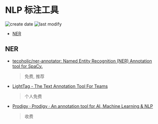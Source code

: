NLP 标注工具
===
<!--START_SECTION:badge-->
![create date](https://img.shields.io/static/v1?label=create%20date&message=2022-12-xx&label_color=gray&color=lightsteelblue&style=flat-square)
![last modify](https://img.shields.io/static/v1?label=last%20modify&message=2025-09-19%2004%3A11%3A35&label_color=gray&color=thistle&style=flat-square)
<!--END_SECTION:badge-->
<!--info
top: false
draft: false
hidden: false
tags: [nlp_tool]
-->

<!-- TOC -->
- [NER](#ner)
<!-- TOC -->


## NER
- [tecoholic/ner-annotator: Named Entity Recognition (NER) Annotation tool for SpaCy.](https://github.com/tecoholic/ner-annotator)
    > 免费, 推荐
- [LightTag - The Text Annotation Tool For Teams](https://www.lighttag.io/)
    > 个人免费
- [Prodigy · Prodigy · An annotation tool for AI, Machine Learning & NLP](https://prodi.gy/)
    > 收费